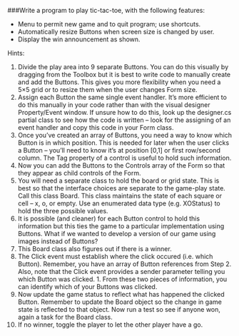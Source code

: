###Write a program to play tic-tac-toe, with the following features:

- Menu to permit new game and to quit program; use shortcuts.
- Automatically resize Buttons when screen size is changed by user.
- Display the win announcement as shown.

Hints:

1. Divide the play area into 9 separate Buttons. You can do this visually by dragging from the Toolbox but it is best to write code to manually create and add the Buttons. This gives you more flexibility when you need a 5×5 grid or to resize them when the user changes Form size.
1. Assign each Button the same single event handler. It’s more efficient to do this manually in your code rather than with the visual designer Property/Event window. If unsure how to do this, look up the designer.cs partial class to see how the code is written – look for the assigning of an event handler and copy this code in your Form class.
1. Once you’ve created an array of Buttons, you need a way to know which Button is in which position. This is needed for later when the user clicks a Button – you’ll need to know it’s at position [0,1] or first row/second column. The Tag property of a control is useful to hold such information.
1. Now you can add the Buttons to the Controls array of the Form so that they appear as child controls of the Form.
1. You will need a separate class to hold the board or grid state. This is best so that the interface choices are separate to the game-play state. Call this class Board. This class maintains the state of each square or cell – x, o, or empty. Use an enumerated data type (e.g. XOStatus) to hold the three possible values.
1. It is possible (and cleaner) for each Button control to hold this information but this ties the game to a particular implementation using Buttons. What if we wanted to develop a version of our game using images instead of Buttons?
1. This Board class also figures out if there is a winner.
1. The Click event must establish where the click occured (i.e. which Button). Remember, you have an array of Button references from Step 2. Also, note that the Click event provides a sender parameter telling you which Button was clicked. 1. From these two pieces of information, you can identify which of your Buttons was clicked.
1. Now update the game status to reflect what has happened the clicked Button. Remember to update the Board object so the change in game state is reflected to that object. Now run a test so see if anyone won, again a task for the Board class.
1. If no winner, toggle the player to let the other player have a go.

